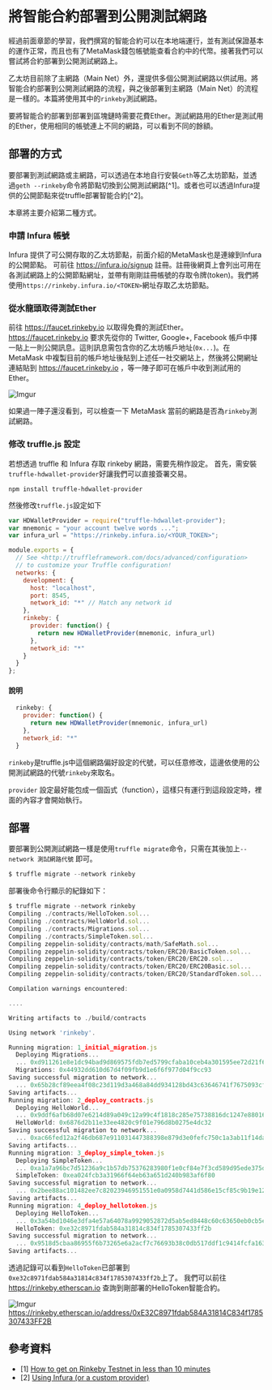 # 將智能合約部署到公開測試網路

經過前面章節的學習，我們撰寫的智能合約可以在本地端運行，並有測試保證基本的運作正常，而且也有了MetaMask錢包帳號能查看合約中的代幣。接著我們可以嘗試將合約部署到公開測試網路上。

乙太坊目前除了主網路（Main Net）外，還提供多個公開測試網路以供試用。將智能合約部署到公開測試網路的流程，與之後部署到主網路（Main Net）的流程是一樣的。本篇將使用其中的`rinkeby`測試網路。

要將智能合約部署到部署到區塊鏈時需要花費Ether。測試網路用的Ether是測試用的Ether，使用相同的帳號連上不同的網路，可以看到不同的餘額。

## 部署的方式

要部署到測試網路或主網路，可以透過在本地自行安裝`Geth`等乙太坊節點，並透過`geth --rinkeby`命令將節點切換到公開測試網路[^1]。或者也可以透過Infura提供的公開節點來從truffle部署智能合約[^2]。

本章將主要介紹第二種方式。

### 申請 Infura 帳號

Infura 提供了可公開存取的乙太坊節點，前面介紹的MetaMask也是連線到Infura的公開節點。
可前往 https://infura.io/signup 註冊。註冊後網頁上會列出可用在各測試網路上的公開節點網址，並帶有剛剛註冊帳號的存取令牌(token)。我們將使用`https://rinkeby.infura.io/<TOKEN>`網址存取乙太坊節點。

### 從水龍頭取得測試Ether

前往 https://faucet.rinkeby.io 以取得免費的測試Ether。https://faucet.rinkeby.io 要求先從你的 Twitter, Google+, Facebook 帳戶中擇一貼上一則公開訊息。這則訊息需包含你的乙太坊帳戶地址(`0x...`)。在 MetaMask 中複製目前的帳戶地址後貼到上述任一社交網站上，然後將公開網址連結貼到 https://faucet.rinkeby.io ，等一陣子即可在帳戶中收到測試用的Ether。

![Imgur](https://i.imgur.com/Rctp3gKl.png)

如果過一陣子還沒看到，可以檢查一下 MetaMask 當前的網路是否為`rinkeby`測試網路。

### 修改 truffle.js 設定

若想透過 truffle 和 Infura 存取 rinkeby 網路，需要先稍作設定。
首先，需安裝`truffle-hdwallet-provider`好讓我們可以直接簽署交易。

`npm install truffle-hdwallet-provider`

然後修改`truffle.js`設定如下

```js
var HDWalletProvider = require("truffle-hdwallet-provider");
var mnemonic = "your account twelve words ...";
var infura_url = "https://rinkeby.infura.io/<YOUR_TOKEN>";

module.exports = {
  // See <http://truffleframework.com/docs/advanced/configuration>
  // to customize your Truffle configuration!
  networks: {
    development: {
      host: "localhost",
      port: 8545,
      network_id: "*" // Match any network id
    },
    rinkeby: {
      provider: function() {
        return new HDWalletProvider(mnemonic, infura_url)
      },
      network_id: "*"
    }
  }
};
```

#### 說明

```js
  rinkeby: {
    provider: function() {
      return new HDWalletProvider(mnemonic, infura_url)
    },
    network_id: "*"
  }
```

`rinkeby`是truffle.js中這個網路偏好設定的代號，可以任意修改，這邊依使用的公開測試網路的代號`rinkeby`來取名。

`provider` 設定最好能包成一個函式（function），這樣只有運行到這段設定時，裡面的內容才會開始執行。


## 部署

要部署到公開測試網路一樣是使用`truffle migrate`命令，只需在其後加上`--network 測試網路代號` 即可。

```js
$ truffle migrate --network rinkeby
```

部署後命令行顯示的紀錄如下：

```js
$ truffle migrate --network rinkeby
Compiling ./contracts/HelloToken.sol...
Compiling ./contracts/HelloWorld.sol...
Compiling ./contracts/Migrations.sol...
Compiling ./contracts/SimpleToken.sol...
Compiling zeppelin-solidity/contracts/math/SafeMath.sol...
Compiling zeppelin-solidity/contracts/token/ERC20/BasicToken.sol...
Compiling zeppelin-solidity/contracts/token/ERC20/ERC20.sol...
Compiling zeppelin-solidity/contracts/token/ERC20/ERC20Basic.sol...
Compiling zeppelin-solidity/contracts/token/ERC20/StandardToken.sol...

Compilation warnings encountered:

....

Writing artifacts to ./build/contracts

Using network 'rinkeby'.

Running migration: 1_initial_migration.js
  Deploying Migrations...
  ... 0xd911261e8e1dc94bad9d869575fdb7ed5799cfaba10ceb4a301595ee72d21f62
  Migrations: 0x44932dd610d67d4f09fb9d1e6f6f977d04f9cc93
Saving successful migration to network...
  ... 0x65b28cf89eea4f08c23d119d3a468a84dd934128bd43c63646741f7675093cf0
Saving artifacts...
Running migration: 2_deploy_contracts.js
  Deploying HelloWorld...
  ... 0x9ddf6afb68d07e6214d89a049c12a99c4f1818c285e75738816dc1247e880164
  HelloWorld: 0x6876d2b11e33ee4820c9f01e796d8b0275e4dc32
Saving successful migration to network...
  ... 0xac66fed12a2f46db687e911031447388398e879d3e0fefc750c1a3ab11f14daf
Saving artifacts...
Running migration: 3_deploy_simple_token.js
  Deploying SimpleToken...
  ... 0xa1a7a96bc7d51236a9c1b57db75376283980f1e0cf84e7f3cd589d95ede375dd
  SimpleToken: 0xea024fcb3a31966f64eb63a651d240b983af6f80
Saving successful migration to network...
  ... 0x2bee88ac101482ee7c82023946951551e0a0958d7441d586e15cf85c9b19e12a
Saving artifacts...
Running migration: 4_deploy_hellotoken.js
  Deploying HelloToken...
  ... 0x3a54bd1046e3dfa4e57a64078a9929052872d5ab5ed8448c60c63650eb0cb5ef
  HelloToken: 0xe32c8971fdab584a31814c834f1785307433ff2b
Saving successful migration to network...
  ... 0x9518d5cbaa86955f6b73265e6a2acf7c76693b38c0db517ddf1c9414fcfa1635
Saving artifacts...
```

透過記錄可以看到`HelloToken`已部署到`0xe32c8971fdab584a31814c834f1785307433ff2b`上了。
我們可以前往 https://rinkeby.etherscan.io 查詢到剛部署的HelloToken智能合約。

![Imgur](https://i.imgur.com/GPDlYEml.png)
https://rinkeby.etherscan.io/address/0xE32C8971fdab584A31814C834f1785307433FF2B

## 參考資料

* [1] [How to get on Rinkeby Testnet in less than 10 minutes](https://gist.github.com/cryptogoth/10a98e8078cfd69f7ca892ddbdcf26bc)
* [2] [Using Infura (or a custom provider)](http://truffleframework.com/tutorials/using-infura-custom-provider)
